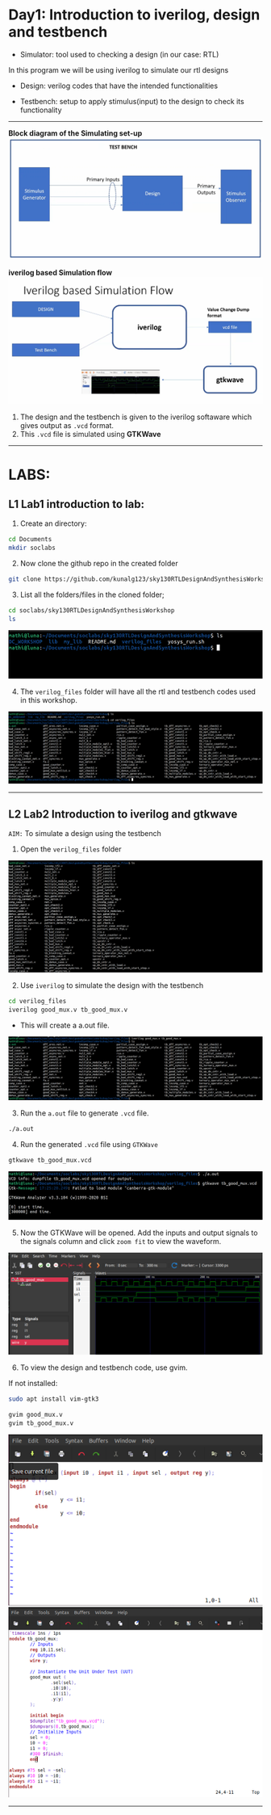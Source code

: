 # Day1: Introduction to iverilog, design and testbench

- Simulator: tool used to checking a design (in our case: RTL)

In this program we will be using iverilog to simulate our rtl designs

- Design: verilog codes that have the intended functionalities

- Testbench: setup to apply stimulus(input) to the design to check its functionality

---


**Block diagram of the Simulating set-up**
![blockdiagram](images/blockdia.png)

**iverilog based Simulation flow**
![blockdia](images/iverilogsim.png)

1. The design and the testbench is given to the iverilog softaware which gives output as `.vcd` format.
2. This `.vcd` file is simulated using **GTKWave**  

---

# LABS:  
## L1 Lab1 introduction to lab:

1. Create an directory:
```bash
cd Documents
mkdir soclabs
```
2. Now clone the github repo in the created folder
```bash
git clone https://github.com/kunalg123/sky130RTLDesignAndSynthesisWorkshop.git
```
3. List all the folders/files in the cloned folder;
```bash
cd soclabs/sky130RTLDesignAndSynthesisWorkshop
ls
```
![soclabs](images/soclabs.png)

4. The `verilog_files` folder will have all the rtl and testbench codes used in this workshop.

![verilog](images/verilogpic.png)

---

## L2 Lab2 Introduction to iverilog and gtkwave
  
`AIM:` To simulate a design using the testbench

1. Open the `verilog_files` folder

![alt text](images/lsverilog.png)

2. Use `iverilog` to simulate the design with the testbench 

```bash
cd verilog_files
iverilog good_mux.v tb_good_mux.v
```
- This will create a a.out file.  

![image](images/goodout.png)

3. Run the `a.out` file to generate `.vcd` file.

```bash
./a.out 
```
4. Run the generated `.vcd` file using `GTKWave` 
```bash
gtkwave tb_good_mux.vcd
```
![image](images/gtk.png)

5. Now the GTKWave will be opened. Add the inputs and output signals to the signals column and click `zoom fit` to view the waveform.

![image](images/op.png)

6. To view the design and testbench code, use gvim.

If not installed:
```bash 
sudo apt install vim-gtk3
```

```bash 
gvim good_mux.v
gvim tb_good_mux.v
```
![gvim](images/gvim1.png)
![gvim](images/gvim2.png)

---  

